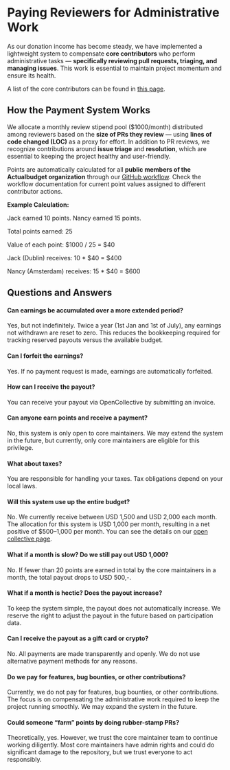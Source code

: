 # Paying Reviewers for Administrative Work

As our donation income has become steady, we have implemented a lightweight system to compensate **core contributors** who perform administrative tasks — **specifically reviewing pull requests, triaging, and managing issues**. This work is essential to maintain project momentum and ensure its health.

A list of the core contributors can be found in [this page](https://github.com/orgs/actualbudget/people).

## How the Payment System Works

We allocate a monthly review stipend pool ($1000/month) distributed among reviewers based on the **size of PRs they review** — using **lines of code changed (LOC)** as a proxy for effort. In addition to PR reviews, we recognize contributions around **issue triage** and **resolution**, which are essential to keeping the project healthy and user-friendly.

Points are automatically calculated for all **public members of the Actualbudget organization** through our [GitHub workflow](https://github.com/actualbudget/actual/blob/master/.github/scripts/count-points.mjs). Check the workflow documentation for current point values assigned to different contributor actions.

**Example Calculation:**

Jack earned 10 points. Nancy earned 15 points.

Total points earned: 25

Value of each point: $1000 / 25 = $40

Jack (Dublin) receives: 10 * $40 = $400

Nancy (Amsterdam) receives: 15 * $40 = $600

## Questions and Answers

#### Can earnings be accumulated over a more extended period?

Yes, but not indefinitely. Twice a year (1st Jan and 1st of July), any earnings not withdrawn are reset to zero. This reduces the bookkeeping required for tracking reserved payouts versus the available budget.

#### Can I forfeit the earnings?

Yes. If no payment request is made, earnings are automatically forfeited.

#### How can I receive the payout?

You can receive your payout via OpenCollective by submitting an invoice.

#### Can anyone earn points and receive a payment?

No, this system is only open to core maintainers. We may extend the system in the future, but currently, only core maintainers are eligible for this privilege.

#### What about taxes?

You are responsible for handling your taxes. Tax obligations depend on your local laws.

#### Will this system use up the entire budget?

No. We currently receive between USD 1,500 and USD 2,000 each month. The allocation for this system is USD 1,000 per month, resulting in a net positive of $500–1,000 per month. You can see the details on our [open collective page](https://opencollective.com/actual).

#### What if a month is slow? Do we still pay out USD 1,000?

No. If fewer than 20 points are earned in total by the core maintainers in a month, the total payout drops to USD 500,-.

#### What if a month is hectic? Does the payout increase?

To keep the system simple, the payout does not automatically increase. We reserve the right to adjust the payout in the future based on participation data.

#### Can I receive the payout as a gift card or crypto?

No. All payments are made transparently and openly. We do not use alternative payment methods for any reasons.

#### Do we pay for features, bug bounties, or other contributions?

Currently, we do not pay for features, bug bounties, or other contributions. The focus is on compensating the administrative work required to keep the project running smoothly. We may expand the system in the future.

#### Could someone “farm” points by doing rubber-stamp PRs?

Theoretically, yes. However, we trust the core maintainer team to continue working diligently. Most core maintainers have admin rights and could do significant damage to the repository, but we trust everyone to act responsibly.
